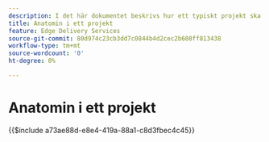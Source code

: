 ```yaml
---
description: I det här dokumentet beskrivs hur ett typiskt projekt ska se ut ur kodsynpunkt. Innan du läser det här dokumentet bör du bekanta dig med självstudiekursen Komma igång - Utvecklare.
title: Anatomin i ett projekt
feature: Edge Delivery Services
source-git-commit: 80d974c23cb3dd7c0844b4d2cec2b608ff813438
workflow-type: tm+mt
source-wordcount: '0'
ht-degree: 0%

---
```


# Anatomin i ett projekt

{{$include a73ae88d-e8e4-419a-88a1-c8d3fbec4c45}}